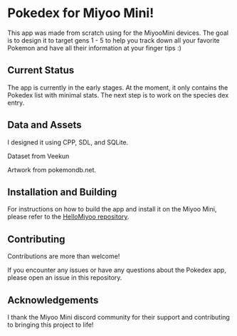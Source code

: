 # Pokedex for Miyoo Mini!

This app was made from scratch using for the MiyooMini devices. The goal is to design it to target gens 1 - 5 to help you track down all your favorite Pokemon and have all their information at your finger tips :) 

## Current Status

The app is currently in the early stages. At the moment, it only contains the Pokedex list with minimal stats. The next step is to work on the species dex entry.

## Data and Assets

I designed it using CPP, SDL, and SQLite.

Dataset from Veekun

Artwork from pokemondb.net.

## Installation and Building

For instructions on how to build the app and install it on the Miyoo Mini, please refer to the [HelloMiyoo repository](https://github.com/Yorisoft/HelloMiyoo).

## Contributing

Contributions are more than welcome! 

If you encounter any issues or have any questions about the Pokedex app, please open an issue in this repository.

## Acknowledgements

I thank the Miyoo Mini discord community for their support and contributing to bringing this project to life!
